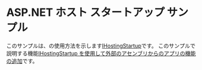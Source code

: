 # <a name="aspnet-hosting-startup-sample"></a>ASP.NET ホスト スタートアップ サンプル

このサンプルは、の使用方法を示します[IHostingStartup](https://docs.microsoft.com/dotnet/api/microsoft.aspnetcore.hosting.ihostingstartup)です。 このサンプルで説明する機能[IHostingStartup を使用して外部のアセンブリからのアプリの機能の追加](https://docs.microsoft.com/aspnet/core/hosting/ihostingstartup)です。

